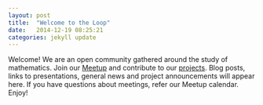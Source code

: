 ```yaml
---
layout: post
title:  "Welcome to the Loop"
date:   2014-12-19 08:25:21
categories: jekyll update
---
```


Welcome! We are an open community gathered around the study of mathematics. Join our [Meetup](http://www.meetup.com/Chicago-Mathematics-Loop) and contribute to our [projects](https://github.com/chicagomathloop). Blog posts, links to presentations, general news and project announcements will appear here. If you have questions about meetings, refer our Meetup calendar. Enjoy!
